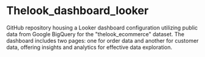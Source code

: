 # Thelook_dashboard_looker
GitHub repository housing a Looker dashboard configuration utilizing public data from Google BigQuery for the "thelook_ecommerce" dataset. The dashboard includes two pages: one for order data and another for customer data, offering insights and analytics for effective data exploration.
